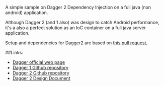 A simple sample on Dagger 2 Dependency Injection on a full java (non android) application.

Although Dagger 2 (and 1 also) was design to catch Android performance,
it's a also a perfect solution as an IoC container on a full java server application.


Setup and dependencies for Dagger2 are based on [this pull request.](https://github.com/JakeWharton/u2020/pull/42/files#diff-ed0e94b729fde7f6d8995b93667cd615R20)


##Links:
 - [Dagger official web page](http://square.github.io/dagger/)
 - [Dagger 1 Github repository](https://github.com/square/dagger)
 - [Dagger 2 Github repository](https://github.com/google/dagger)
 - [Dagger 2 Design Document](https://docs.google.com/document/d/1fwg-NsMKYtYxeEWe82rISIHjNrtdqonfiHgp8-PQ7m8/edit)
